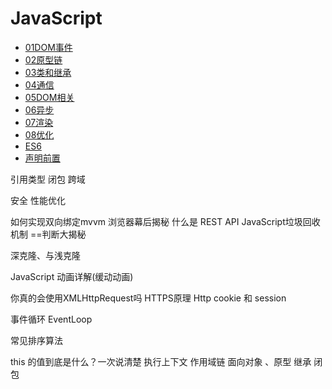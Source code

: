 # JavaScript

- [01DOM事件](/JavaScript/01DOM事件)
- [02原型链](/JavaScript/02原型链)
- [03类和继承](/JavaScript/03类和继承)
- [04通信](/JavaScript/04通信)
- [05DOM相关](/JavaScript/05DOM相关)
- [06异步](/JavaScript/06异步)
- [07渲染](/JavaScript/07渲染)
- [08优化](/JavaScript/08优化)
- [ES6](/JavaScript/常用ES6的API)
- [声明前置](/JavaScript/声明前置)
 
引用类型 
闭包 
跨域 

安全 
性能优化

如何实现双向绑定mvvm
浏览器幕后揭秘
什么是 REST API
JavaScript垃圾回收机制
==判断大揭秘

深克隆、与浅克隆



JavaScript 动画详解(缓动动画)

你真的会使用XMLHttpRequest吗
HTTPS原理
Http 
cookie 和 session 


事件循环 EventLoop

常见排序算法


this 的值到底是什么？一次说清楚
执行上下文
作用域链 
面向对象 、原型
继承 
闭包


